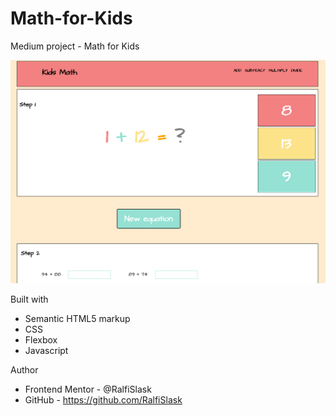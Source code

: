 # Math-for-Kids
Medium project - Math for Kids

![Design preview for the Password generator app coding challenge](./preview.PNG)

Built with

- Semantic HTML5 markup
- CSS
- Flexbox
- Javascript

Author

- Frontend Mentor - @RalfiSlask
- GitHub - https://github.com/RalfiSlask


